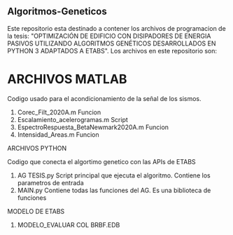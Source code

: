 ## Algoritmos-Geneticos

Este repositorio esta destinado a contener los archivos de programacion de la tesis: 
"OPTIMIZACIÓN DE EDIFICIO CON DISIPADORES DE ENERGIA PASIVOS UTILIZANDO ALGORITMOS
GENÉTICOS DESARROLLADOS EN PYTHON 3 ADAPTADOS A ETABS". Los archivos en este repositorio
son:

# ARCHIVOS MATLAB

Codigo usado para el acondicionamiento de la señal de los sismos.

1. Corec_Filt_2020A.m                       Funcion
2. Escalamiento_acelerogramas.m             Script
3. EspectroRespuesta_BetaNewmark2020A.m     Funcion
4. Intensidad_Areas.m                       Funcion

ARCHIVOS PYTHON

Codigo que conecta el algortimo genetico con las APIs de ETABS
1. AG TESIS.py      Script principal que ejecuta el algoritmo. Contiene los parametros de entrada
2. MAIN.py          Contiene todas las funciones del AG. Es una biblioteca de funciones

MODELO DE ETABS

1. MODELO_EVALUAR COL BRBF.EDB
